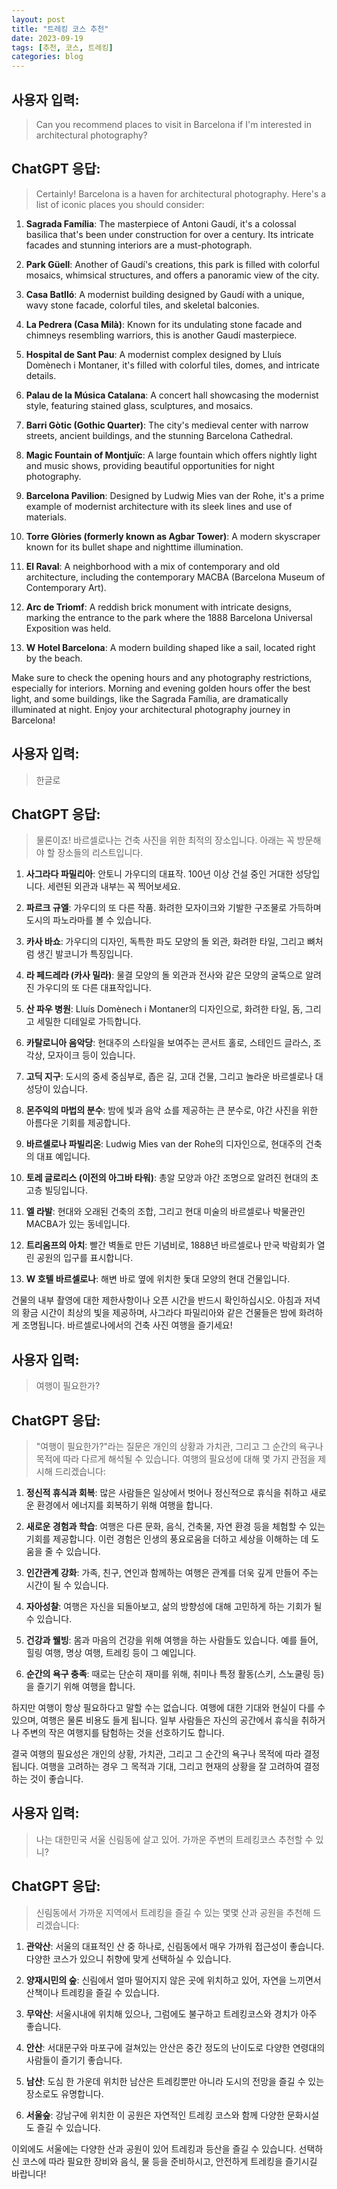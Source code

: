 ```yaml
---
layout: post
title: "트레킹 코스 추천"
date: 2023-09-19
tags: [추천, 코스, 트레킹]
categories: blog
---
```


## 사용자 입력:
> Can you recommend places to visit in Barcelona if I'm interested in architectural photography?

## ChatGPT 응답:
> Certainly! Barcelona is a haven for architectural photography. Here's a list of iconic places you should consider:

1. **Sagrada Família**: The masterpiece of Antoni Gaudí, it's a colossal basilica that's been under construction for over a century. Its intricate facades and stunning interiors are a must-photograph.

2. **Park Güell**: Another of Gaudí's creations, this park is filled with colorful mosaics, whimsical structures, and offers a panoramic view of the city.

3. **Casa Batlló**: A modernist building designed by Gaudí with a unique, wavy stone facade, colorful tiles, and skeletal balconies.

4. **La Pedrera (Casa Milà)**: Known for its undulating stone facade and chimneys resembling warriors, this is another Gaudí masterpiece.

5. **Hospital de Sant Pau**: A modernist complex designed by Lluís Domènech i Montaner, it's filled with colorful tiles, domes, and intricate details.

6. **Palau de la Música Catalana**: A concert hall showcasing the modernist style, featuring stained glass, sculptures, and mosaics.

7. **Barri Gòtic (Gothic Quarter)**: The city's medieval center with narrow streets, ancient buildings, and the stunning Barcelona Cathedral.

8. **Magic Fountain of Montjuïc**: A large fountain which offers nightly light and music shows, providing beautiful opportunities for night photography.

9. **Barcelona Pavilion**: Designed by Ludwig Mies van der Rohe, it's a prime example of modernist architecture with its sleek lines and use of materials.

10. **Torre Glòries (formerly known as Agbar Tower)**: A modern skyscraper known for its bullet shape and nighttime illumination.

11. **El Raval**: A neighborhood with a mix of contemporary and old architecture, including the contemporary MACBA (Barcelona Museum of Contemporary Art).

12. **Arc de Triomf**: A reddish brick monument with intricate designs, marking the entrance to the park where the 1888 Barcelona Universal Exposition was held.

13. **W Hotel Barcelona**: A modern building shaped like a sail, located right by the beach.

Make sure to check the opening hours and any photography restrictions, especially for interiors. Morning and evening golden hours offer the best light, and some buildings, like the Sagrada Família, are dramatically illuminated at night. Enjoy your architectural photography journey in Barcelona!

## 사용자 입력:
> 한글로

## ChatGPT 응답:
> 물론이죠! 바르셀로나는 건축 사진을 위한 최적의 장소입니다. 아래는 꼭 방문해야 할 장소들의 리스트입니다.

1. **사그라다 파밀리아**: 안토니 가우디의 대표작. 100년 이상 건설 중인 거대한 성당입니다. 세련된 외관과 내부는 꼭 찍어보세요.

2. **파르크 규엘**: 가우디의 또 다른 작품. 화려한 모자이크와 기발한 구조물로 가득하며 도시의 파노라마를 볼 수 있습니다.

3. **카사 바쇼**: 가우디의 디자인, 독특한 파도 모양의 돌 외관, 화려한 타일, 그리고 뼈처럼 생긴 발코니가 특징입니다.

4. **라 페드레라 (카사 밀라)**: 물결 모양의 돌 외관과 전사와 같은 모양의 굴뚝으로 알려진 가우디의 또 다른 대표작입니다.

5. **산 파우 병원**: Lluís Domènech i Montaner의 디자인으로, 화려한 타일, 돔, 그리고 세밀한 디테일로 가득합니다.

6. **카탈로니아 음악당**: 현대주의 스타일을 보여주는 콘서트 홀로, 스테인드 글라스, 조각상, 모자이크 등이 있습니다.

7. **고딕 지구**: 도시의 중세 중심부로, 좁은 길, 고대 건물, 그리고 놀라운 바르셀로나 대성당이 있습니다.

8. **몬주익의 마법의 분수**: 밤에 빛과 음악 쇼를 제공하는 큰 분수로, 야간 사진을 위한 아름다운 기회를 제공합니다.

9. **바르셀로나 파빌리온**: Ludwig Mies van der Rohe의 디자인으로, 현대주의 건축의 대표 예입니다.

10. **토레 글로리스 (이전의 아그바 타워)**: 총알 모양과 야간 조명으로 알려진 현대의 초고층 빌딩입니다.

11. **엘 라발**: 현대와 오래된 건축의 조합, 그리고 현대 미술의 바르셀로나 박물관인 MACBA가 있는 동네입니다.

12. **트리옴프의 아치**: 빨간 벽돌로 만든 기념비로, 1888년 바르셀로나 만국 박람회가 열린 공원의 입구를 표시합니다.

13. **W 호텔 바르셀로나**: 해변 바로 옆에 위치한 돛대 모양의 현대 건물입니다.

건물의 내부 촬영에 대한 제한사항이나 오픈 시간을 반드시 확인하십시오. 아침과 저녁의 황금 시간이 최상의 빛을 제공하며, 사그라다 파밀리아와 같은 건물들은 밤에 화려하게 조명됩니다. 바르셀로나에서의 건축 사진 여행을 즐기세요!

## 사용자 입력:
> 여행이 필요한가?

## ChatGPT 응답:
> "여행이 필요한가?"라는 질문은 개인의 상황과 가치관, 그리고 그 순간의 욕구나 목적에 따라 다르게 해석될 수 있습니다. 여행의 필요성에 대해 몇 가지 관점을 제시해 드리겠습니다:

1. **정신적 휴식과 회복**: 많은 사람들은 일상에서 벗어나 정신적으로 휴식을 취하고 새로운 환경에서 에너지를 회복하기 위해 여행을 합니다.

2. **새로운 경험과 학습**: 여행은 다른 문화, 음식, 건축물, 자연 환경 등을 체험할 수 있는 기회를 제공합니다. 이런 경험은 인생의 풍요로움을 더하고 세상을 이해하는 데 도움을 줄 수 있습니다.

3. **인간관계 강화**: 가족, 친구, 연인과 함께하는 여행은 관계를 더욱 깊게 만들어 주는 시간이 될 수 있습니다.

4. **자아성찰**: 여행은 자신을 되돌아보고, 삶의 방향성에 대해 고민하게 하는 기회가 될 수 있습니다.

5. **건강과 웰빙**: 몸과 마음의 건강을 위해 여행을 하는 사람들도 있습니다. 예를 들어, 힐링 여행, 명상 여행, 트레킹 등이 그 예입니다.

6. **순간의 욕구 충족**: 때로는 단순히 재미를 위해, 취미나 특정 활동(스키, 스노쿨링 등)을 즐기기 위해 여행을 합니다.

하지만 여행이 항상 필요하다고 말할 수는 없습니다. 여행에 대한 기대와 현실이 다를 수 있으며, 여행은 물론 비용도 들게 됩니다. 일부 사람들은 자신의 공간에서 휴식을 취하거나 주변의 작은 여행지를 탐험하는 것을 선호하기도 합니다.

결국 여행의 필요성은 개인의 상황, 가치관, 그리고 그 순간의 욕구나 목적에 따라 결정됩니다. 여행을 고려하는 경우 그 목적과 기대, 그리고 현재의 상황을 잘 고려하여 결정하는 것이 좋습니다.

## 사용자 입력:
> 나는 대한민국 서울 신림동에 살고 있어. 가까운 주변의 트레킹코스 추천할 수 있니?

## ChatGPT 응답:
> 신림동에서 가까운 지역에서 트레킹을 즐길 수 있는 몇몇 산과 공원을 추천해 드리겠습니다:

1. **관악산**: 서울의 대표적인 산 중 하나로, 신림동에서 매우 가까워 접근성이 좋습니다. 다양한 코스가 있으니 취향에 맞게 선택하실 수 있습니다.

2. **양재시민의 숲**: 신림에서 얼마 떨어지지 않은 곳에 위치하고 있어, 자연을 느끼면서 산책이나 트레킹을 즐길 수 있습니다.

3. **무악산**: 서울시내에 위치해 있으나, 그럼에도 불구하고 트레킹코스와 경치가 아주 좋습니다.

4. **안산**: 서대문구와 마포구에 걸쳐있는 안산은 중간 정도의 난이도로 다양한 연령대의 사람들이 즐기기 좋습니다.

5. **남산**: 도심 한 가운데 위치한 남산은 트레킹뿐만 아니라 도시의 전망을 즐길 수 있는 장소로도 유명합니다.

6. **서울숲**: 강남구에 위치한 이 공원은 자연적인 트레킹 코스와 함께 다양한 문화시설도 즐길 수 있습니다.

이외에도 서울에는 다양한 산과 공원이 있어 트레킹과 등산을 즐길 수 있습니다. 선택하신 코스에 따라 필요한 장비와 음식, 물 등을 준비하시고, 안전하게 트레킹을 즐기시길 바랍니다!

